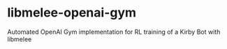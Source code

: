 # libmelee-openai-gym
Automated OpenAI Gym implementation for RL training of a Kirby Bot with libmelee
